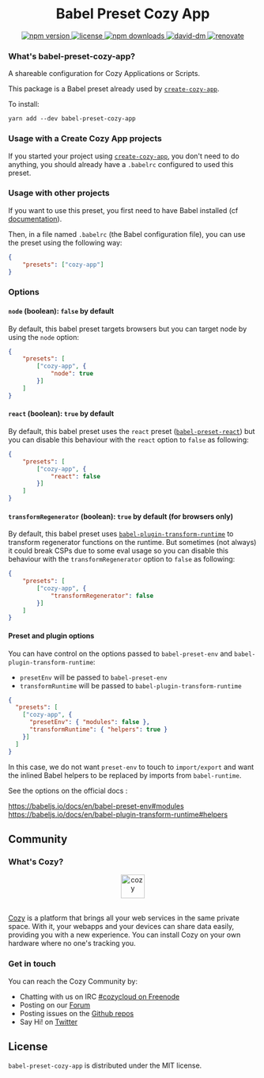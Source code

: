 <h1 align="center">Babel Preset Cozy App</h1>

<div align="center">
  <a href="https://www.npmjs.com/package/babel-preset-cozy-app">
    <img src="https://img.shields.io/npm/v/babel-preset-cozy-app.svg" alt="npm version" />
  </a>
  <a href="https://github.com/cozy/cozy-libs/blob/master/packages/babel-preset-cozy-app/LICENSE">
    <img src="https://img.shields.io/npm/l/babel-preset-cozy-app.svg" alt="license" />
  </a>
  <a href="https://npmcharts.com/compare/babel-preset-cozy-app">
    <img src="https://img.shields.io/npm/dm/babel-preset-cozy-app.svg" alt="npm downloads" />
  </a>
  <a href="https://david-dm.org/cozy/cozy-libs?path=packages/babel-preset-cozy-app">
    <img src="https://david-dm.org/cozy/cozy-libs/status.svg?path=packages/babel-preset-cozy-app" alt="david-dm" />
  </a>
  <a href="https://renovateapp.com/">
    <img src="https://img.shields.io/badge/renovate-enabled-brightgreen.svg" alt="renovate" />
  </a>
</div>

### What's babel-preset-cozy-app?

A shareable configuration for Cozy Applications or Scripts.

This package is a Babel preset already used by [`create-cozy-app`](https://github.com/CPatchane/create-cozy-app).

To install:

```
yarn add --dev babel-preset-cozy-app
```

### Usage with a Create Cozy App projects

If you started your project using [`create-cozy-app`](https://github.com/CPatchane/create-cozy-app), you don't need to do anything, you should already have a `.babelrc` configured to used this preset.

### Usage with other projects

If you want to use this preset, you first need to have Babel installed (cf [documentation](https://babeljs.io/docs/setup/)).

Then, in a file named `.babelrc` (the Babel configuration file), you can use the preset using the following way:

```json
{
    "presets": ["cozy-app"]
}
```

### Options

#### `node` (boolean): `false` by default

By default, this babel preset targets browsers but you can target node by using the `node` option:

```json
{
    "presets": [
        ["cozy-app", {
            "node": true
        }]
    ]
}
```

#### `react` (boolean): `true` by default

By default, this babel preset uses the `react` preset ([`babel-preset-react`](https://babeljs.io/docs/plugins/preset-react/#top)) but you can disable this behaviour with the `react` option to `false` as following:

```json
{
    "presets": [
        ["cozy-app", {
            "react": false
        }]
    ]
}
```

#### `transformRegenerator` (boolean): `true` by default (for browsers only)

By default, this babel preset uses [`babel-plugin-transform-runtime`](https://babeljs.io/docs/en/babel-plugin-transform-runtime.html) to transform regenerator functions on the runtime. But sometimes (not always) it could break CSPs due to some eval usage so you can disable this behaviour with the `transformRegenerator` option to `false` as following:

```json
{
    "presets": [
        ["cozy-app", {
            "transformRegenerator": false
        }]
    ]
}
```

#### Preset and plugin options

You can have control on the options passed to `babel-preset-env` and `babel-plugin-transform-runtime`:

* `presetEnv` will be passed to `babel-preset-env`
* `transformRuntime` will be passed to `babel-plugin-transform-runtime`

```json
{
  "presets": [
    ["cozy-app", {
      "presetEnv": { "modules": false },
      "transformRuntime": { "helpers": true }
    }]
  ]
}
```

In this case, we do not want `preset-env` to touch to `import/export` and want the inlined Babel helpers
to be replaced by imports from `babel-runtime`.

See the options on the official docs :

https://babeljs.io/docs/en/babel-preset-env#modules
https://babeljs.io/docs/en/babel-plugin-transform-runtime#helpers 

## Community

### What's Cozy?

<div align="center">
  <a href="https://cozy.io">
    <img src="https://cdn.rawgit.com/cozy/cozy-site/master/src/images/cozy-logo-name-horizontal-blue.svg" alt="cozy" height="48" />
  </a>
 </div>
 </br>

[Cozy] is a platform that brings all your web services in the same private space.  With it, your webapps and your devices can share data easily, providing you with a new experience. You can install Cozy on your own hardware where no one's tracking you.

### Get in touch

You can reach the Cozy Community by:

- Chatting with us on IRC [#cozycloud on Freenode][freenode]
- Posting on our [Forum][forum]
- Posting issues on the [Github repos][github]
- Say Hi! on [Twitter][twitter]


## License

`babel-preset-cozy-app` is distributed under the MIT license.


[cozy]: https://cozy.io "Cozy Cloud"
[freenode]: http://webchat.freenode.net/?randomnick=1&channels=%23cozycloud&uio=d4
[forum]: https://forum.cozy.io/
[github]: https://github.com/cozy/
[twitter]: https://twitter.com/cozycloud
